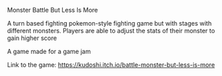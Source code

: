 Monster Battle But Less Is More

A turn based fighting pokemon-style fighting game but with stages with different monsters. Players are able to adjust the stats of their monster to gain higher score

A game made for a game jam

Link to the game:
https://kudoshi.itch.io/battle-monster-but-less-is-more
